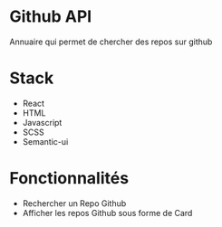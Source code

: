 # Github API

Annuaire qui permet de chercher des repos sur github

# Stack 

- React
- HTML
- Javascript
- SCSS
- Semantic-ui

# Fonctionnalités 

- Rechercher un Repo Github
- Afficher les repos Github sous forme de Card